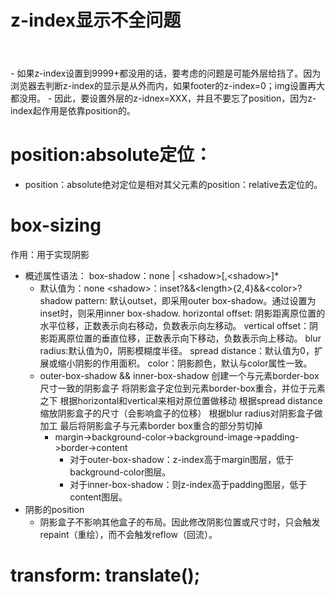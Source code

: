 # z-index显示不全问题
<header>
    <div></div>
</header>
<footer>
    <div>
        <img style="z-index：20；position：XXX">
    </div>
</footer>
- 如果z-index设置到9999+都没用的话，要考虑的问题是可能外层给挡了。因为浏览器去判断z-index的显示是从外而内，如果footer的z-index=0；img设置再大都没用。
- 因此，要设置外层的z-idnex=XXX，并且不要忘了position，因为z-index起作用是依靠position的。

# position:absolute定位：
- position：absolute绝对定位是相对其父元素的position：relative去定位的。

# box-sizing

作用：用于实现阴影

- 概述属性语法：
    box-shadow：none | &#60;shadow&#62;[,&#60;shadow&#62;]*
  - 默认值为：none
        &#60;shadow&#62;：inset?&&&#60;length&#62;{2,4}&&&#60;color&#62;?
        shadow pattern: 默认outset，即采用outer box-shadow。通过设置为inset时，则采用inner box-shadow.
        horizontal offset: 阴影距离原位置的水平位移，正数表示向右移动，负数表示向左移动。
        vertical offset：阴影距离原位置的垂直位移，正数表示向下移动，负数表示向上移动。
        blur radius:默认值为0，阴影模糊度半径。
        spread distance：默认值为0，扩展或缩小阴影的作用面积。
        color：阴影颜色，默认与color属性一致。
  - outer-box-shadow && inner-box-shadow
      创建一个与元素border-box尺寸一致的阴影盒子
      将阴影盒子定位到元素border-box重合，并位于元素之下
      根据horizontal和vertical来相对原位置做移动
      根据spread distance缩放阴影盒子的尺寸（会影响盒子的位移）
      根据blur radius对阴影盒子做加工
      最后将阴影盒子与元素border box重合的部分剪切掉
    - margin->background-color->background-image->padding->border->content
      - 对于outer-box-shadow：z-index高于margin图层，低于background-color图层。
      - 对于inner-box-shadow：则z-index高于padding图层，低于content图层。
- 阴影的position
  - 阴影盒子不影响其他盒子的布局。因此修改阴影位置或尺寸时，只会触发repaint（重绘），而不会触发reflow（回流）。

# transform: translate();